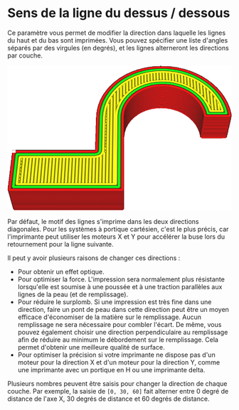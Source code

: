 Sens de la ligne du dessus / dessous
===

Ce paramètre vous permet de modifier la direction dans laquelle les lignes du haut et du bas sont imprimées. Vous pouvez spécifier une liste d'angles séparés par des virgules (en degrés), et les lignes alterneront les directions par couche.

![Motif de lignes avec des angles de 0°, 60° et 120° alternés](../../../articles/images/skin_angles.gif)

Par défaut, le motif des lignes s'imprime dans les deux directions diagonales. Pour les systèmes à portique cartésien, c'est le plus précis, car l'imprimante peut utiliser les moteurs X et Y pour accélérer la buse lors du retournement pour la ligne suivante.

Il peut y avoir plusieurs raisons de changer ces directions :
* Pour obtenir un effet optique.
* Pour optimiser la force. L'impression sera normalement plus résistante lorsqu'elle est soumise à une poussée et à une traction parallèles aux lignes de la peau (et de remplissage).
* Pour réduire le surplomb. Si une impression est très fine dans une direction, faire un pont de peau dans cette direction peut être un moyen efficace d'économiser de la matière sur le remplissage. Aucun remplissage ne sera nécessaire pour combler l'écart. De même, vous pouvez également choisir une direction perpendiculaire au remplissage afin de réduire au minimum le débordement sur le remplissage. Cela permet d'obtenir une meilleure qualité de surface.
* Pour optimiser la précision si votre imprimante ne dispose pas d'un moteur pour la direction X et d'un moteur pour la direction Y, comme une imprimante avec un portique en H ou une imprimante delta.

Plusieurs nombres peuvent être saisis pour changer la direction de chaque couche. Par exemple, la saisie de `[0, 30, 60]` fait alterner entre 0 degré de distance de l'axe X, 30 degrés de distance et 60 degrés de distance.

